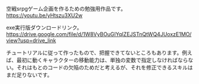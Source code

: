 空戦srpgゲーム企画を作るための勉強用作品です。
https://youtu.be/yHtszu3XU2w

exe実行版ダウンロードリンク。
https://drive.google.com/file/d/1W8VyBOuGIYqIZEJSTnQtWQ4JUoxzE1MO/view?usp=drive_link

チュートリアルに従って作ったもので、把握できてないところもあります。例えば、最初に動くキャラクターの移動能力は、単独の変数で指定しなければならない。それはもとのコードの欠陥のためだと考えるが、それを修正できるスキルはまだ足りないです。
